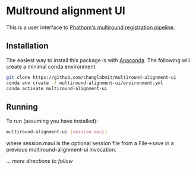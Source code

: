 # Multround alignment UI

This is a user interface to [Phathom's
multiround registration pipeline](https://github.com/chunglabmit/phathom/blob/master/phathom/pipeline/README.md).

## Installation

The easiest way to install this package is with 
[Anaconda](https://anaconda.com). The following will create a minimal
conda environment
```bash
git clone https://github.com/chunglabmit/multiround-alignment-ui
conda env create -f multiround-alignment-ui/environment.yml
conda activate multiround-alignment-ui
```

## Running

To run (assuming you have installed):

```bash
multiround-alignment-ui [session.maui]
```
where session.maui is the optional session file from a File->save
in a previous multiround-alignment-ui invocation.

... *more directions to follow*